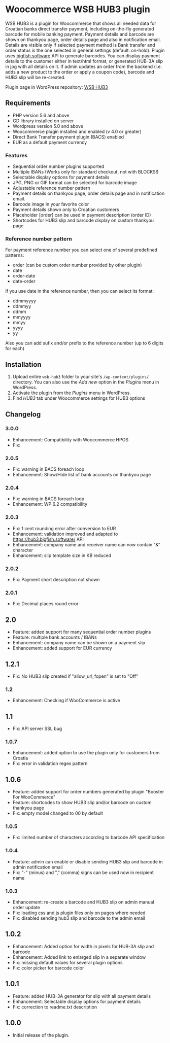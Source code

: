# Woocommerce WSB HUB3 plugin

WSB HUB3 is a plugin for Woocommerce that shows all needed data for Croatian banks direct transfer payment, including on-the-fly generated barcode for mobile banking payment. Payment details and barcode are shown on thankyou page, order details page and also in notification email. Details are visible only if selected payment method is Bank transfer and order status is the one selected in general settings (default: on-hold).
Plugin uses [bigfish.software](https://hub3.bigfish.software]) API to generate barcodes.
You can display payment details to the customer either in text/html format, or generated HUB-3A slip in jpg with all details on it.
If admin updates an order from the backend (i.e. adds a new product to the order or apply a coupon code), barcode and HUB3 slip will be re-created.

Plugin page in WordPress repository: [WSB HUB3](https://hr.wordpress.org/plugins/wsb-hub3/)

## Requirements

- PHP version 5.6 and above
- GD library installed on server
- Wordpress version 5.0 and above
- Woocommerce plugin installed and enabled (v 4.0 or greater)
- Direct Bank Transfer payment plugin (BACS) enabled
- EUR as a default payment currency

### Features

- Sequential order number plugins supported
- Multiple IBANs (Works only for standard checkout, not with BLOCKS!)
- Selectable display options for payment details
- JPG, PNG or GIF format can be selected for barcode image
- Adjustable reference number pattern
- Payment details on thankyou page, order details page and in notification email.
- Barcode image in your favorite color
- Payment details shown only to Croatian customers
- Placeholder [order] can be used in payment description (order ID)
- Shortcodes for HUB3 slip and barcode display on custom thankyou page

### Reference number pattern

For payment reference number you can select one of several predefined patterns:

- order (can be custom order number provided by other plugin)
- date
- order-date
- date-order

If you use date in the reference number, then you can select its format:

- ddmmyyyy
- ddmmyy
- ddmm
- mmyyyy
- mmyy
- yyyy
- yy

Also you can add sufix and/or prefix to the reference number (up to 6 digits for each)

## Installation

1. Upload entire `wsb-hub3` folder to your site's `/wp-content/plugins/` directory. You can also use the _Add new_
   option in the _Plugins_ menu in WordPress.
2. Activate the plugin from the _Plugins_ menu in WordPress.
3. Find _HUB3_ tab under Woocommerce settings for HUB3 options

## Changelog

### 3.0.0

- Enhancement: Compatibility with Woocommerce HPOS
- Fix:

### 2.0.5

- Fix: warning in BACS foreach loop
- Enhancement: Show/Hide list of bank accounts on thankyou page

### 2.0.4

- Fix: warning in BACS foreach loop
- Enhancement: WP 6.2 compatibility

### 2.0.3

- Fix: 1 cent rounding error after conversion to EUR
- Enhancement: validation improved and adapted to https://hub3.bigfish.software/ API
- Enhancement: company name and receiver name can now contain "&" character
- Enhancement: slip template size in KB reduced

### 2.0.2

- Fix: Payment short description not shown

### 2.0.1

- Fix: Decimal places round error

## 2.0

- Feature: added support for many sequential order number plugins
- Feature: multiple bank accounts / IBANs
- Enhancement: company name can be shown on a payment slip
- Enhancement: added support for EUR currency

## 1.2.1

- Fix: No HUB3 slip created if "allow_url_fopen" is set to "Off"

### 1.2

- Enhancement: Checking if WooCommerce is active

## 1.1

- Fix: API server SSL bug

### 1.0.7

- Enhancement: added option to use the plugin only for customers from Croatia
- Fix: error in validation regex pattern

## 1.0.6

- Feature: added support for order numbers generated by plugin "Booster For WooCommerce"
- Feature: shortcodes to show HUB3 slip and/or barcode on custom thankyou page
- Fix: empty model changed to 00 by default

### 1.0.5

- Fix: limited number of characters according to barcode API specification

### 1.0.4

- Feature: admin can enable or disable sending HUB3 slip and barcode in admin notification email
- Fix: "-" (minus) and "," (comma) signs can be used now in recipient name

### 1.0.3

- Enhancement: re-create a barcode and HUB3 slip on admin manual order update
- Fix: loading css and js plugin files only on pages where needed
- Fix: disabled sending hub3 slip and barcode to the admin email

## 1.0.2

- Enhancement: Added option for width in pixels for HUB-3A slip and barcode
- Enhancement: Added link to enlarged slip in a separate window
- Fix: missing default values for several plugin options
- Fix: color picker for barcode color

## 1.0.1

- Feature: added HUB-3A generator for slip with all payment details
- Enhancement: Selectable display options for payment details
- Fix: correction to readme.txt description

## 1.0.0

- Initial release of the plugin.
